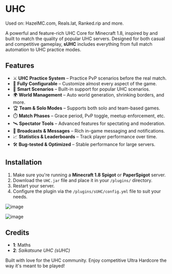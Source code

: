 # UHC
Used on: HazelMC.com, Reals.lat, Ranked.rip and more.

A powerful and feature-rich UHC Core for Minecraft 1.8, inspired by and built to match the quality of popular UHC servers. Designed for both casual and competitive gameplay, **sUHC** includes everything from full match automation to UHC practice modes.

## Features

- ⚔️ **UHC Practice System** – Practice PvP scenarios before the real match.
- 🔧 **Fully Configurable** – Customize almost every aspect of the game.
- 🧠 **Smart Scenarios** – Built-in support for popular UHC scenarios.
- 🌍 **World Management** – Auto world generation, shrinking borders, and more.
- 🏆 **Team & Solo Modes** – Supports both solo and team-based games.
- ⏱️ **Match Phases** – Grace period, PvP toggle, meetup enforcement, etc.
- 🛰️ **Spectator Tools** – Advanced features for spectating and moderation.
- 💬 **Broadcasts & Messages** – Rich in-game messaging and notifications.
- 📈 **Statistics & Leaderboards** – Track player performance over time.
- 🛠️ **Bug-tested & Optimized** – Stable performance for large servers.

## Installation

1. Make sure you're running a **Minecraft 1.8 Spigot** or **PaperSpigot** server.
2. Download the `UHC.jar` file and place it in your `/plugins/` directory.
3. Restart your server.
4. Configure the plugin via the `/plugins/sUHC/config.yml` file to suit your needs.

![image](https://github.com/user-attachments/assets/f6766803-88a8-4ec9-9226-7ba06f99ff97)

![image](https://github.com/user-attachments/assets/5293f769-f14d-407d-9e32-76f5de7274e4)

## Credits

- **1**: Maths
- **2**: *Saikatsune UHC (sUHC)*

Built with love for the UHC community. Enjoy competitive Ultra Hardcore the way it's meant to be played!
